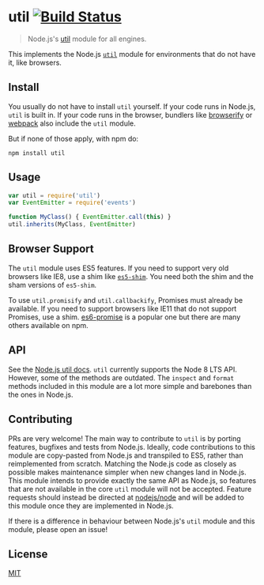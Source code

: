# util [![Build Status](https://travis-ci.org/browserify/node-util.png?branch=master)](https://travis-ci.org/browserify/node-util)

> Node.js's [util][util] module for all engines.

This implements the Node.js [`util`][util] module for environments that do not have it, like browsers.

## Install

You usually do not have to install `util` yourself. If your code runs in Node.js, `util` is built in. If your code runs
in the browser, bundlers like [browserify](https://github.com/browserify/browserify)
or [webpack](https://github.com/webpack/webpack) also include the `util` module.

But if none of those apply, with npm do:

```shell
npm install util
```

## Usage

```javascript
var util = require('util')
var EventEmitter = require('events')

function MyClass() { EventEmitter.call(this) }
util.inherits(MyClass, EventEmitter)
```

## Browser Support

The `util` module uses ES5 features. If you need to support very old browsers like IE8, use a shim
like [`es5-shim`](https://www.npmjs.com/package/es5-shim). You need both the shim and the sham versions of `es5-shim`.

To use `util.promisify` and `util.callbackify`, Promises must already be available. If you need to support browsers like
IE11 that do not support Promises, use a shim. [es6-promise](https://github.com/stefanpenner/es6-promise) is a popular
one but there are many others available on npm.

## API

See the [Node.js util docs][util].  `util` currently supports the Node 8 LTS API. However, some of the methods are
outdated. The `inspect` and `format` methods included in this module are a lot more simple and barebones than the ones
in Node.js.

## Contributing

PRs are very welcome! The main way to contribute to `util` is by porting features, bugfixes and tests from Node.js.
Ideally, code contributions to this module are copy-pasted from Node.js and transpiled to ES5, rather than reimplemented
from scratch. Matching the Node.js code as closely as possible makes maintenance simpler when new changes land in
Node.js. This module intends to provide exactly the same API as Node.js, so features that are not available in the
core `util` module will not be accepted. Feature requests should instead be directed
at [nodejs/node](https://github.com/nodejs/node) and will be added to this module once they are implemented in Node.js.

If there is a difference in behaviour between Node.js's `util` module and this module, please open an issue!

## License

[MIT](./LICENSE)

[util]: https://nodejs.org/docs/latest-v8.x/api/util.html

